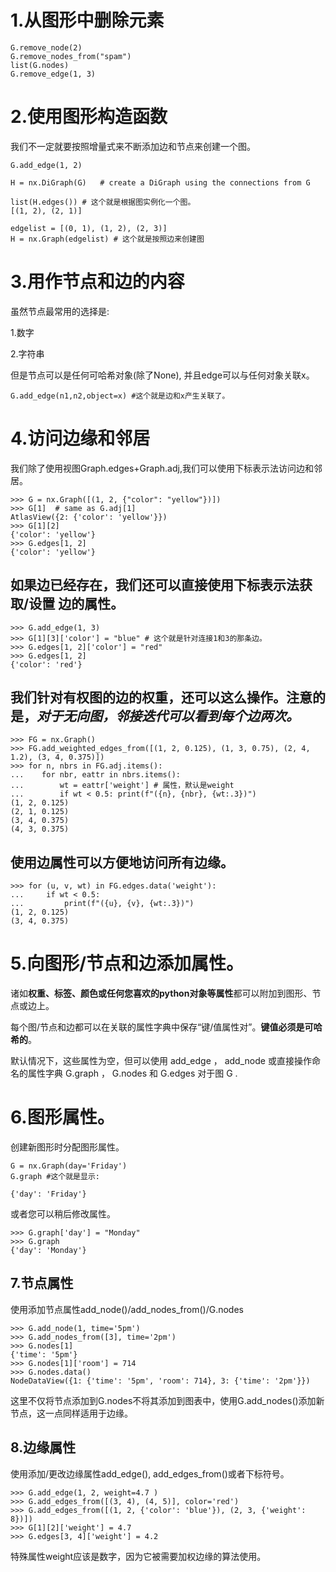 # 1.从图形中删除元素
```
G.remove_node(2)
G.remove_nodes_from("spam")
list(G.nodes)
G.remove_edge(1, 3)
```

# 2.使用图形构造函数
我们不一定就要按照增量式来不断添加边和节点来创建一个图。

```
G.add_edge(1, 2)

H = nx.DiGraph(G)   # create a DiGraph using the connections from G

list(H.edges()) # 这个就是根据图实例化一个图。
[(1, 2), (2, 1)]

edgelist = [(0, 1), (1, 2), (2, 3)]
H = nx.Graph(edgelist) # 这个就是按照边来创建图
```

# 3.用作节点和边的内容
虽然节点最常用的选择是:

1.数字

2.字符串

但是节点可以是任何可哈希对象(除了None), 并且edge可以与任何对象关联x。

```
G.add_edge(n1,n2,object=x) #这个就是边和x产生关联了。
```

# 4.访问边缘和邻居
我们除了使用视图Graph.edges+Graph.adj,我们可以使用下标表示法访问边和邻居。

```
>>> G = nx.Graph([(1, 2, {"color": "yellow"})])
>>> G[1]  # same as G.adj[1]
AtlasView({2: {'color': 'yellow'}})
>>> G[1][2]
{'color': 'yellow'}
>>> G.edges[1, 2]
{'color': 'yellow'}
```

## 如果边已经存在，我们还可以直接使用下标表示法**获取/设置** 边的属性。

```
>>> G.add_edge(1, 3)
>>> G[1][3]['color'] = "blue" # 这个就是针对连接1和3的那条边。
>>> G.edges[1, 2]['color'] = "red"
>>> G.edges[1, 2]
{'color': 'red'}
```

## 我们针对有权图的边的权重，还可以这么操作。注意的是，*对于无向图，邻接迭代可以看到每个边两次。*

```
>>> FG = nx.Graph()
>>> FG.add_weighted_edges_from([(1, 2, 0.125), (1, 3, 0.75), (2, 4, 1.2), (3, 4, 0.375)])
>>> for n, nbrs in FG.adj.items():
...    for nbr, eattr in nbrs.items():
...        wt = eattr['weight'] # 属性，默认是weight
...        if wt < 0.5: print(f"({n}, {nbr}, {wt:.3})")
(1, 2, 0.125)
(2, 1, 0.125)
(3, 4, 0.375)
(4, 3, 0.375)
```

## 使用边属性可以方便地访问所有边缘。
```
>>> for (u, v, wt) in FG.edges.data('weight'):
...     if wt < 0.5:
...         print(f"({u}, {v}, {wt:.3})")
(1, 2, 0.125)
(3, 4, 0.375)
```

# 5.向图形/节点和边添加属性。
诸如**权重、标签、颜色或任何您喜欢的python对象等属性**都可以附加到图形、节点或边上。

每个图/节点和边都可以在关联的属性字典中保存“键/值属性对”。**键值必须是可哈希的**。

默认情况下，这些属性为空，但可以使用 add_edge ， add_node 或直接操作命名的属性字典 G.graph ， G.nodes 和 G.edges 对于图 G .

# 6.图形属性。

创建新图形时分配图形属性。

```
G = nx.Graph(day='Friday')
G.graph #这个就是显示:

{'day': 'Friday'}
```

或者您可以稍后修改属性。

```
>>> G.graph['day'] = "Monday"
>>> G.graph
{'day': 'Monday'}
```

## 7.节点属性
使用添加节点属性add_node()/add_nodes_from()/G.nodes

```
>>> G.add_node(1, time='5pm')
>>> G.add_nodes_from([3], time='2pm')
>>> G.nodes[1]
{'time': '5pm'}
>>> G.nodes[1]['room'] = 714
>>> G.nodes.data()
NodeDataView({1: {'time': '5pm', 'room': 714}, 3: {'time': '2pm'}})
```

这里不仅将节点添加到G.nodes不将其添加到图表中，使用G.add_nodes()添加新节点，这一点同样适用于边缘。

## 8.边缘属性
使用添加/更改边缘属性add_edge(), add_edges_from()或者下标符号。

```
>>> G.add_edge(1, 2, weight=4.7 )
>>> G.add_edges_from([(3, 4), (4, 5)], color='red')
>>> G.add_edges_from([(1, 2, {'color': 'blue'}), (2, 3, {'weight': 8})])
>>> G[1][2]['weight'] = 4.7
>>> G.edges[3, 4]['weight'] = 4.2
```

特殊属性weight应该是数字，因为它被需要加权边缘的算法使用。


